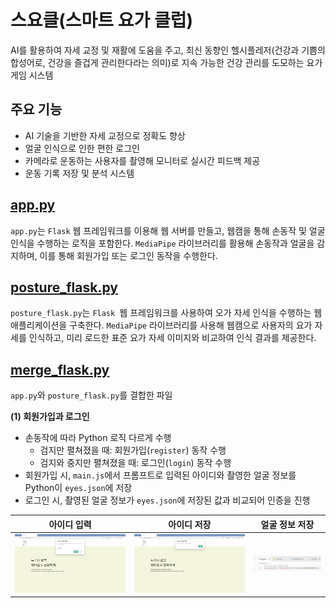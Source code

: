 # 스요클(스마트 요가 클럽)
AI를 활용하여 자세 교정 및 재활에 도움을 주고, 최신 동향인 헬시플레저(건강과 기쁨의 합성어로, 건강을 즐겁게 관리한다라는 의미)로 지속 가능한 건강 관리를 도모하는 요가 게임 시스템

## 주요 기능
- AI 기술을 기반한 자세 교정으로 정확도 향상
- 얼굴 인식으로 인한 편한 로그인
- 카메라로 운동하는 사용자를 촬영해 모니터로 실시간 피드백 제공
- 운동 기록 저장 및 분석 시스템

## [app.py](https://github.com/2024-four-leaf-clover/Face-recognition-and-pose-detection/blob/main/app.py)
`app.py`는 `Flask` 웹 프레임워크를 이용해 웹 서버를 만들고, 웹캠을 통해 손동작 및 얼굴 인식을 수행하는 로직을 포함한다. `MediaPipe` 라이브러리를 활용해 손동작과 얼굴을 감지하며, 이를 통해 회원가입 또는 로그인 동작을 수행한다.

## [posture_flask.py](https://github.com/2024-four-leaf-clover/Face-recognition-and-pose-detection/blob/main/posture_flask.py)
`posture_flask.py`는 `Flask `웹 프레임워크를 사용하여 오가 자세 인식을 수행하는 웹 애플리케이션을 구축한다. `MediaPipe` 라이브러리를 사용해 웹캠으로 사용자의 요가 자세를 인식하고, 미리 로드한 표준 요가 자세 이미지와 비교하여 인식 결과를 제공한다.

## [merge_flask.py](https://github.com/2024-four-leaf-clover/Face-recognition-and-pose-detection/blob/main/merge_flask.py)
`app.py`와 `posture_flask.py`를 결합한 파일

**(1) 회원가입과 로그인**
- 손동작에 따라 Python 로직 다르게 수행
    - 검지만 펼쳐졌을 때: 회원가입(`register`) 동작 수행
    - 검지와 중지만 펼쳐졌을 때: 로그인(`login`) 동작 수행
- 회원가입 시, `main.js`에서 프롬프트로 입력된 아이디와 촬영한 얼굴 정보를 Python이 `eyes.json`에 저장
- 로그인 시, 촬영된 얼굴 정보가 `eyes.json`에 저장된 값과 비교되어 인증을 진행

|아이디 입력|아이디 저장|얼굴 정보 저장|
|---|---|---|
|![id_input](static/result/id_input.png)|![id_complete](static/result/id_complete.png)|![id_eyes.json](static/result/id_eyes.json.png)|



